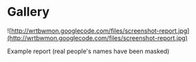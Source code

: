 # Gallery #

![http://wrtbwmon.googlecode.com/files/screenshot-report.jpg](http://wrtbwmon.googlecode.com/files/screenshot-report.jpg)

Example report (real people's names have been masked)